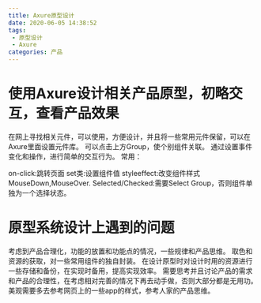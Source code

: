```yaml
---
title: Axure原型设计
date: 2020-06-05 14:38:52
tags:
 - 原型设计
 - Axure
categories: 产品
---
```


# 使用Axure设计相关产品原型，初略交互，查看产品效果

在网上寻找相关元件，可以使用，方便设计，并且将一些常用元件保留，可以在Axure里面设置元件库。
可以点击上方Group，使个别组件关联。
通过设置事件变化和操作，进行简单的交互行为。
常用：

on-click:跳转页面
set类:设置组件值
styleeffect:改变组件样式
MouseDown,MouseOver.
Selected/Checked:需要Select Group，否则组件单独为一个选择状态。

# 原型系统设计上遇到的问题
考虑到产品合理化，功能的放置和功能点的情况，一些规律和产品思维。
取色和资源的获取，对一些常用组件的独自封装。
在设计原型时对设计时用的资源进行一些存储和备份，在实现时备用，提高实现效率。
需要思考并且讨论产品的需求和产品的合理性，在考虑相对完善的情况下再去动手做，否则大部分都是无用功。
美观需要多去参考网页上的一些app的样式，参考人家的产品思维。